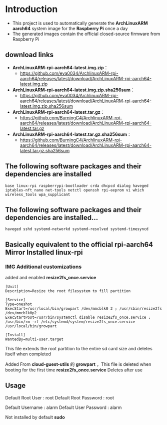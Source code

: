 # Introduction
- This project is used to automatically generate the **ArchLinuxARM** **aarch64** system image for the **Raspberry Pi** once a day
- The generated images contain the official closed-source firmware from Raspberry Pi

 ## download links

- **ArchLinuxARM-rpi-aarch64-latest.img.zip**：
  - https://github.com/eva0034/ArchlinuxARM-rpi-aarch64/releases/latest/download/ArchLinuxARM-rpi-aarch64-latest.img.zip
- **ArchLinuxARM-rpi-aarch64-latest.img.zip.sha256sum**：
  - https://github.com/eva0034/ArchlinuxARM-rpi-aarch64/releases/latest/download/ArchLinuxARM-rpi-aarch64-latest.img.zip.sha256sum
- **ArchLinuxARM-rpi-aarch64-latest.tar.gz**：
  - https://github.com/BurningC4/ArchlinuxARM-rpi-aarch64/releases/latest/download/ArchLinuxARM-rpi-aarch64-latest.tar.gz
- **ArchLinuxARM-rpi-aarch64-latest.tar.gz.sha256sum**：
  - https://github.com/BurningC4/ArchlinuxARM-rpi-aarch64/releases/latest/download/ArchLinuxARM-rpi-aarch64-latest.tar.gz.sha256sum

 ## The following software packages and their dependencies are installed

  ```
  base linux-rpi raspberrypi-bootloader crda dhcpcd dialog haveged iptables-nft nano net-tools netctl openssh rpi-eeprom vi which wireless_tools wpa_supplicant
  ```
  

 ## The following software packages and their dependencies are installed...


  ```
  haveged sshd systemd-networkd systemd-resolved systemd-timesyncd
  ```

  ## Basically equivalent to the official **rpi-aarch64** Mirror Installed **linux-rpi**

  ### IMG Additional customizations
  
  added and enabled **resize2fs_once.service**
  
  ```
  [Unit]
  Description=Resize the root filesystem to fill partition

  [Service]
  Type=oneshot
  ExecStart=/usr/local/bin/growpart /dev/mmcblk0 2 ; /usr/sbin/resize2fs /dev/mmcblk0p2
  ExecStartPost=/usr/bin/systemctl disable resize2fs_once.service ; /usr/bin/rm -rf /etc/systemd/system/resize2fs_once.service /usr/local/bin/growpart

  [Install]
  WantedBy=multi-user.target
  ```
  
  This file extends the root partition to the entire sd card size and deletes itself when completed
  
  Added From **cloud-guest-utils** 的 **growpart** ，This file is deleted when booting for the first time **resize2fs_once.service** Deletes after use
 
 ## Usage

 Default Root User : root
 Default Root Password : root
  
 Default Username : alarm 
 Default User Password : alarm
  
  Not installed by default **sudo**
